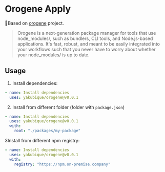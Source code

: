 # Orogene Apply

🥳Based on [orogene](https://github.com/orogene/orogene/tree/main) project.

>Orogene is a next-generation package manager for tools that use node_modules/, such as bundlers, CLI tools, and Node.js-based applications. It's fast, robust, and meant to be easily integrated into your workflows such that you never have to worry about whether your node_modules/ is up to date.
 
## Usage

1. Install dependencies:
```yaml
- name: Install dependencies
  uses: yakubique/orogene@v0.0.1
```

2. Install from different folder (folder with `package.json`)
```yaml
- name: Install dependencies
  uses: yakubique/orogene@v0.0.1
  with:
    root: "./packages/my-package"
```

3Install from different npm registry:
```yaml
- name: Install dependencies
  uses: yakubique/orogene@v0.0.1
  with:
    registry: "https://npm.on-premise.company"
```